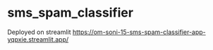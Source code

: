 # sms_spam_classifier
Deployed on streamlit https://om-soni-15-sms-spam-classifier-app-yqpxie.streamlit.app/
